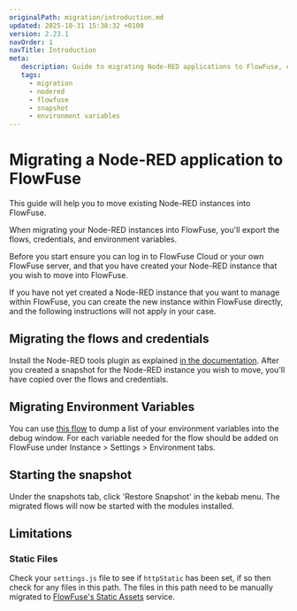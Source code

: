 ```yaml
---
originalPath: migration/introduction.md
updated: 2025-10-31 15:38:32 +0100
version: 2.23.1
navOrder: 1
navTitle: Introduction
meta:
   description: Guide to migrating Node-RED applications to FlowFuse, covering flows, credentials, environment variables, and handling static files.
   tags:
     - migration
     - nodered
     - flowfuse
     - snapshot
     - environment variables
---
```


# Migrating a Node-RED application to FlowFuse 

This guide will help you to move existing Node-RED instances into 
FlowFuse.

When migrating your Node-RED instances into FlowFuse, you'll export
the flows, credentials, and environment variables.

Before you start ensure you can log in to FlowFuse Cloud or your own FlowFuse
server, and that you have created your Node-RED instance that you wish to move into FlowFuse. 

If you have not yet created a Node-RED instance that you want to manage within FlowFuse, you can create the new instance within FlowFuse directly, and the following instructions will not apply in your case.

## Migrating the flows and credentials

Install the Node-RED tools plugin as explained
[in the documentation](/docs/migration/node-red-tools.md). After you created a snapshot for
the Node-RED instance you wish to move, you'll have copied over the flows and credentials.

## Migrating Environment Variables

You can use [this flow](https://flows.nodered.org/flow/8ebfe9ae218aa5105e7da13db14ac272)
to dump a list of your environment variables into the debug window. For each
variable needed for the flow should be added on FlowFuse under 
Instance > Settings > Environment tabs.

## Starting the snapshot

Under the snapshots tab, click 'Restore Snapshot' in the kebab menu. The migrated flows
will now be started with the modules installed.

## Limitations

### Static Files

Check your `settings.js` file to see if `httpStatic` has been set, if so then
check for any files in this path. The files in this path need to be manually
migrated to [FlowFuse's Static Assets](/docs/user/static-asset-service/) service.
